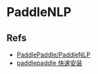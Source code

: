 # PaddleNLP

## Refs

- [PaddlePaddle/PaddleNLP](https://github.com/PaddlePaddle/PaddleNLP)
- [paddlepaddle 快速安装](https://www.paddlepaddle.org.cn/install/quick)
